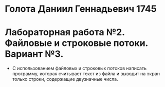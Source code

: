 # Голота Даниил Геннадьевич 1745
# Лабораторная работа №2. Файловые и строковые потоки. Вариант №3.
- С использованием файловых и строковых потоков написать программу, которая считывает текст из файла и выводит на экран только строки, содержащие двузначные числа.
